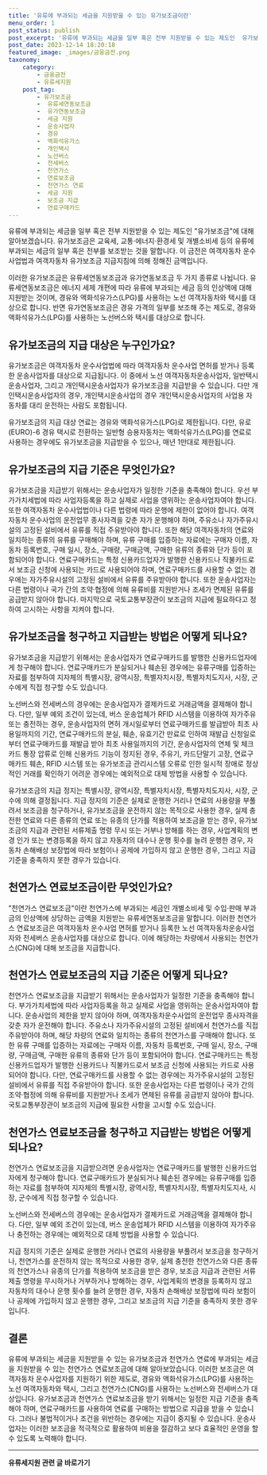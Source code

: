 ```yaml
---
title: '유류에 부과되는 세금을 지원받을 수 있는 유가보조금이란'
menu_order: 1
post_status: publish
post_excerpt: '유류에 부과되는 세금을 일부 혹은 전부 지원받을 수 있는 제도인  유가보조금 에 대해 알아보겠습니다. 유가보조금은 교육세, 교통 에너지 환경세 및 개별소비세 등의 유류에 부과되는 세금의 일부 혹은 전부를 보조받는 것을 말합니다. 이 금전은 여객자동차 운수사업법과 여객자동차 유가보조금 지급지침에 의해 정해진 금액입니다.'
post_date: 2023-12-14 18:20:18
featured_image: _images/금융금전.png
taxonomy:
    category:
        - 금융금전
        - 유류세지원
    post_tag:
        - 유가보조금
        -  유류세연동보조금
        -  유가연동보조금
        -  세금 지원
        -  운송사업자
        -  경유
        -  액화석유가스
        -  개인택시
        -  노선버스
        -  전세버스
        -  천연가스
        -  연료보조금
        -  천연가스 연료
        -  세금 지원
        -  보조금 지급
        -  연료구매카드
---
```



유류에 부과되는 세금을 일부 혹은 전부 지원받을 수 있는 제도인 "유가보조금"에 대해 알아보겠습니다. 유가보조금은 교육세, 교통·에너지·환경세 및 개별소비세 등의 유류에 부과되는 세금의 일부 혹은 전부를 보조받는 것을 말합니다. 이 금전은 여객자동차 운수사업법과 여객자동차 유가보조금 지급지침에 의해 정해진 금액입니다.

이러한 유가보조금은 유류세연동보조금과 유가연동보조금 두 가지 종류로 나뉩니다. 유류세연동보조금은 에너지 세제 개편에 따라 유류에 부과되는 세금 등의 인상액에 대해 지원받는 것이며, 경유와 액화석유가스(LPG)를 사용하는 노선 여객자동차와 택시를 대상으로 합니다. 반면 유가연동보조금은 경유 가격의 일부를 보조해 주는 제도로, 경유와 액화석유가스(LPG)를 사용하는 노선버스와 택시를 대상으로 합니다.

## 유가보조금의 지급 대상은 누구인가요?

유가보조금은 여객자동차 운수사업법에 따라 여객자동차 운수사업 면허를 받거나 등록한 운송사업자를 대상으로 지급됩니다. 이 중에서 노선 여객자동차운송사업자, 일반택시운송사업자, 그리고 개인택시운송사업자가 유가보조금을 지급받을 수 있습니다. 다만 개인택시운송사업자의 경우, 개인택시운송사업의 경우 개인택시운송사업자의 사업용 자동차를 대리 운전하는 사람도 포함됩니다.

유가보조금의 지급 대상 연료는 경유와 액화석유가스(LPG)로 제한됩니다. 다만, 유로(EURO)-6 경유 택시로 전환하는 일반형 승용자동차는 액화석유가스(LPG)를 연료로 사용하는 경우에도 유가보조금을 지급받을 수 있으나, 매년 1만대로 제한됩니다.

## 유가보조금의 지급 기준은 무엇인가요?

유가보조금을 지급받기 위해서는 운송사업자가 일정한 기준을 충족해야 합니다. 우선 부가가치세법에 따라 사업자등록을 하고 실제로 사업을 영위하는 운송사업자여야 합니다. 또한 여객자동차 운수사업법이나 다른 법령에 따라 운행에 제한이 없어야 합니다. 여객자동차 운수사업의 운전업무 종사자격을 갖춘 자가 운행해야 하며, 주유소나 자가주유시설의 고정된 설비에서 유류를 직접 주유받아야 합니다. 또한 해당 여객자동차의 연료와 일치하는 종류의 유류를 구매해야 하며, 유류 구매를 입증하는 자료에는 구매자 이름, 자동차 등록번호, 구매 일시, 장소, 구매량, 구매금액, 구매한 유류의 종류와 단가 등이 포함되어야 합니다. 연료구매카드는 특정 신용카드업자가 발행한 신용카드나 직불카드로서 보조금 신청에 사용되는 카드로 사용되어야 하며, 연료구매카드를 사용할 수 없는 경우에는 자가주유시설의 고정된 설비에서 유류를 주유받아야 합니다. 또한 운송사업자는 다른 법령이나 국가 간의 조약·협정에 의해 유류비를 지원받거나 조세가 면제된 유류를 공급받지 않아야 합니다. 마지막으로 국토교통부장관이 보조금의 지급에 필요하다고 정하여 고시하는 사항을 지켜야 합니다.

## 유가보조금을 청구하고 지급받는 방법은 어떻게 되나요?

유가보조금을 지급받기 위해서는 운송사업자가 연료구매카드를 발행한 신용카드업자에게 청구해야 합니다. 연료구매카드가 분실되거나 훼손된 경우에는 유류구매를 입증하는 자료를 첨부하여 지자체의 특별시장, 광역시장, 특별자치시장, 특별자치도지사, 시장, 군수에게 직접 청구할 수도 있습니다.

노선버스와 전세버스의 경우에는 운송사업자가 결제카드로 거래금액을 결제해야 합니다. 다만, 일부 예외 조건이 있는데, 버스 운송업체가 RFID 시스템을 이용하여 자가주유 또는 충전하는 경우, 운송사업자의 면허 개시일로부터 연료구매카드를 발급받아 최초 사용일까지의 기간, 연료구매카드의 분실, 훼손, 유효기간 만료로 인하여 재발급 신청일로부터 연료구매카드를 재발급 받아 최초 사용일까지의 기간, 운송사업자의 연체 및 체크카드 통장 압류로 인해 신용카드 기능이 정지된 경우, 주유기, 카드단말기 고장, 연료구매카드 훼손, RFID 시스템 또는 유가보조금 관리시스템 오류로 인한 일시적 장애로 정상적인 거래를 확인하기 어려운 경우에는 예외적으로 대체 방법을 사용할 수 있습니다. 

유가보조금의 지급 정지는 특별시장, 광역시장, 특별자치시장, 특별자치도지사, 시장, 군수에 의해 결정됩니다. 지급 정지의 기준은 실제로 운행한 거리나 연료의 사용량을 부풀려서 보조금을 청구하거나, 유가보조금을 운전하지 않는 목적으로 사용한 경우, 실제 충전한 연료와 다른 종류의 연료 또는 유종의 단가를 적용하여 보조금을 받는 경우, 유가보조금의 지급과 관련된 서류제출 명령 무시 또는 거부나 방해를 하는 경우, 사업계획의 변경 인가 또는 변경등록을 하지 않고 자동차의 대수나 운행 횟수를 늘려 운행한 경우, 자동차 손해배상 보장법에 따라 보험이나 공제에 가입하지 않고 운행한 경우, 그리고 지급 기준을 충족하지 못한 경우가 있습니다.

## 천연가스 연료보조금이란 무엇인가요?

"천연가스 연료보조금"이란 천연가스에 부과되는 세금인 개별소비세 및 수입·판매 부과금의 인상액에 상당하는 금액을 지원받는 유류세연동보조금을 말합니다. 이러한 천연가스 연료보조금은 여객자동차 운수사업 면허를 받거나 등록한 노선 여객자동차운송사업자와 전세버스 운송사업자를 대상으로 합니다. 이에 해당하는 차량에서 사용되는 천연가스(CNG)에 대해 보조금을 지급합니다.

## 천연가스 연료보조금의 지급 기준은 어떻게 되나요?

천연가스 연료보조금을 지급받기 위해서는 운송사업자가 일정한 기준을 충족해야 합니다. 부가가치세법에 따라 사업자등록을 하고 실제로 사업을 영위하는 운송사업자여야 합니다. 운송사업의 제한을 받지 않아야 하며, 여객자동차운수사업의 운전업무 종사자격을 갖춘 자가 운전해야 합니다. 주유소나 자가주유시설의 고정된 설비에서 천연가스를 직접 주유받아야 하며, 해당 차량의 연료와 일치하는 종류의 천연가스를 구매해야 합니다. 또한 유류 구매를 입증하는 자료에는 구매자 이름, 자동차 등록번호, 구매 일시, 장소, 구매량, 구매금액, 구매한 유류의 종류와 단가 등이 포함되어야 합니다. 연료구매카드는 특정 신용카드업자가 발행한 신용카드나 직불카드로서 보조금 신청에 사용되는 카드로 사용되어야 합니다. 다만, 연료구매카드를 사용할 수 없는 경우에는 자가주유시설의 고정된 설비에서 유류를 직접 주유받아야 합니다. 또한 운송사업자는 다른 법령이나 국가 간의 조약·협정에 의해 유류비를 지원받거나 조세가 면제된 유류를 공급받지 않아야 합니다. 국토교통부장관이 보조금의 지급에 필요한 사항을 고시할 수도 있습니다.

## 천연가스 연료보조금을 청구하고 지급받는 방법은 어떻게 되나요?

천연가스 연료보조금을 지급받으려면 운송사업자는 연료구매카드를 발행한 신용카드업자에게 청구해야 합니다. 연료구매카드가 분실되거나 훼손된 경우에는 유류구매를 입증하는 자료를 첨부하여 지자체의 특별시장, 광역시장, 특별자치시장, 특별자치도지사, 시장, 군수에게 직접 청구할 수 있습니다.

노선버스와 전세버스의 경우에는 운송사업자가 결제카드로 거래금액을 결제해야 합니다. 다만, 일부 예외 조건이 있는데, 버스 운송업체가 RFID 시스템을 이용하여 자가주유나 충전하는 경우에는 예외적으로 대체 방법을 사용할 수 있습니다.

지급 정지의 기준은 실제로 운행한 거리나 연료의 사용량을 부풀려서 보조금을 청구하거나, 천연가스를 운전하지 않는 목적으로 사용한 경우, 실제 충전한 천연가스와 다른 종류의 천연가스나 유종의 단가를 적용하여 보조금을 받은 경우, 보조금 지급과 관련된 서류제출 명령을 무시하거나 거부하거나 방해하는 경우, 사업계획의 변경을 등록하지 않고 자동차의 대수나 운행 횟수를 늘려 운행한 경우, 자동차 손해배상 보장법에 따라 보험이나 공제에 가입하지 않고 운행한 경우, 그리고 보조금의 지급 기준을 충족하지 못한 경우입니다.

## 결론

유류에 부과되는 세금을 지원받을 수 있는 유가보조금과 천연가스 연료에 부과되는 세금을 지원받을 수 있는 천연가스 연료보조금에 대해 알아보았습니다. 이러한 보조금은 여객자동차 운수사업자를 지원하기 위한 제도로, 경유와 액화석유가스(LPG)를 사용하는 노선 여객자동차와 택시, 그리고 천연가스(CNG)를 사용하는 노선버스와 전세버스가 대상입니다. 유가보조금과 천연가스 연료보조금을 받기 위해서는 일정한 지급 기준을 충족해야 하며, 연료구매카드를 사용하여 연료를 구매하는 방법으로 지급을 받을 수 있습니다. 그러나 불법적이거나 조건을 위반하는 경우에는 지급이 중지될 수 있습니다. 운송사업자는 이러한 보조금을 적극적으로 활용하여 비용을 절감하고 보다 효율적인 운영을 할 수 있도록 노력해야 합니다.
<!-- wp:separator -->
<hr class="wp-block-separator has-alpha-channel-opacity"/>
<!-- /wp:separator -->

<!-- wp:group {"backgroundColor":"base","layout":{"type":"constrained"}} -->
<div class="wp-block-group has-base-background-color has-background"><!-- wp:paragraph {"align":"center","fontSize":"medium"} -->
<p class="has-text-align-center has-large-font-size"><strong>유류세지원 관련 글 바로가기</strong></p>
<!-- /wp:paragraph -->


<!-- wp:latest-posts
{"categories":[{"id":14360,"count":19,"description":"","link":"https://uknowlaw.com/category/%ec%9c%a0%eb%a5%98%ec%84%b8%ec%a7%80%ec%9b%90/","name":"유류세지원","slug":"유류세지원","taxonomy":"category","parent":0,"meta":[],"_links":{"self":[{"href":"https://uknowlaw.com/wp-json/wp/v2/categories/14360"}],"collection":[{"href":"https://uknowlaw.com/wp-json/wp/v2/categories"}],"about":[{"href":"https://uknowlaw.com/wp-json/wp/v2/taxonomies/category"}],"wp:post_type":[{"href":"https://uknowlaw.com/wp-json/wp/v2/posts?categories=14360"}],"curies":[{"name":"wp","href":"https://api.w.org/{rel}","templated":true}]}}],"postsToShow":100,"excerptLength":28,"postLayout":"grid","columns":2,"featuredImageAlign":"left","featuredImageSizeSlug":"large","fontSize":"small"} /--></div>
<!-- /wp:group -->